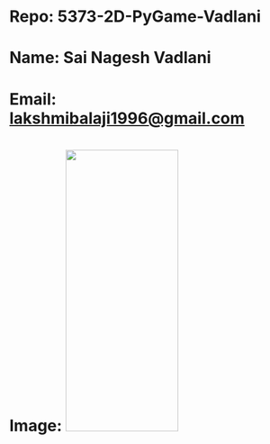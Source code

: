 # Repo: 5373-2D-PyGame-Vadlani


# Name: Sai Nagesh Vadlani
# Email: lakshmibalaji1996@gmail.com
# Image: <img src="https://user-images.githubusercontent.com/46715955/51297286-4b1e6880-19e5-11e9-9add-480ecc625d4d.jpeg" width="200" height="500"/>
